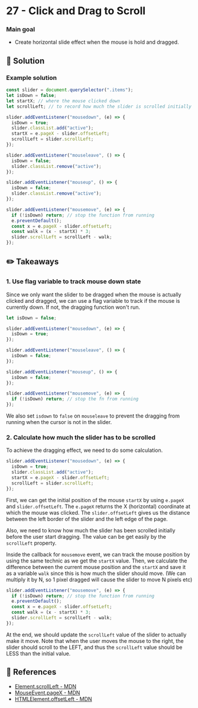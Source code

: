 # 27 - Click and Drag to Scroll

### Main goal

- Create horizontal slide effect when the mouse is hold and dragged.

## :pushpin: Solution

### Example solution

```javascript
const slider = document.querySelector(".items");
let isDown = false;
let startX; // where the mouse clicked down
let scrollLeft; // to record how much the slider is scrolled initially

slider.addEventListener("mousedown", (e) => {
  isDown = true;
  slider.classList.add("active");
  startX = e.pageX - slider.offsetLeft;
  scrollLeft = slider.scrollLeft;
});

slider.addEventListener("mouseleave", () => {
  isDown = false;
  slider.classList.remove("active");
});

slider.addEventListener("mouseup", () => {
  isDown = false;
  slider.classList.remove("active");
});

slider.addEventListener("mousemove", (e) => {
  if (!isDown) return; // stop the function from running
  e.preventDefault();
  const x = e.pageX - slider.offsetLeft;
  const walk = (x - startX) * 3;
  slider.scrollLeft = scrollLeft - walk;
});
```

## :pencil2: Takeaways

### 1. Use flag variable to track mouse down state

Since we only want the slider to be dragged when the mouse is actually clicked and dragged, we can use a flag variable to track if the mouse is currently down. If not, the dragging function won't run.

```javascript
let isDown = false;

slider.addEventListener("mousedown", (e) => {
  isDown = true;
});

slider.addEventListener("mouseleave", () => {
  isDown = false;
});

slider.addEventListener("mouseup", () => {
  isDown = false;
});

slider.addEventListener("mousemove", (e) => {
  if (!isDown) return; // stop the fn from running
});
```

We also set `isdown` to `false` on `mouseleave` to prevent the dragging from running when the cursor is not in the slider.

### 2. Calculate how much the slider has to be scrolled

To achieve the dragging effect, we need to do some calculation.

```js
slider.addEventListener("mousedown", (e) => {
  isDown = true;
  slider.classList.add("active");
  startX = e.pageX - slider.offsetLeft;
  scrollLeft = slider.scrollLeft;
});
```

First, we can get the initial position of the mouse `startX` by using `e.pageX` and `slider.offsetLeft`. The `e.pageX` returns the X (horizontal) coordinate at which the mouse was clicked. The `slider.offsetLeft` gives us the distance between the left border of the slider and the left edge of the page.

Also, we need to know how much the slider has been scrolled initially before the user start dragging. The value can be get easily by the `scrollLeft` property.

Inside the callback for `mousemove` event, we can track the mouse position by using the same technic as we get the `startX` value. Then, we calculate the difference between the current mouse position and the `startX` and save it as a variable `walk` since this is how much the slider should move. (We can multiply it by N, so 1 pixel dragged will cause the slider to move N pixels etc)

```js
slider.addEventListener("mousemove", (e) => {
  if (!isDown) return; // stop the function from running
  e.preventDefault();
  const x = e.pageX - slider.offsetLeft;
  const walk = (x - startX) * 3;
  slider.scrollLeft = scrollLeft - walk;
});
```

At the end, we should update the `scrollLeft` value of the slider to actually make it move. Note that when the user moves the mouse to the right, the slider should scroll to the LEFT, and thus the `scrollLeft` value should be LESS than the initial value.

## :book: References

- [Element.scrollLeft - MDN](https://developer.mozilla.org/en-US/docs/Web/API/Element/scrollLeft)
- [MouseEvent.pageX - MDN](https://developer.mozilla.org/en-US/docs/Web/API/MouseEvent/pageX)
- [HTMLElement.offsetLeft - MDN](https://developer.mozilla.org/en-US/docs/Web/API/HTMLElement/offsetLeft)
